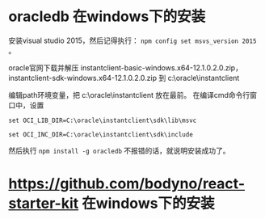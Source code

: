 # oracledb 在windows下的安装
安装visual studio 2015，然后记得执行： `npm config set msvs_version 2015 `。

oracle官网下载并解压 instantclient-basic-windows.x64-12.1.0.2.0.zip， instantclient-sdk-windows.x64-12.1.0.2.0.zip 到 c:\oracle\instantclient

编辑path环境变量，把 c:\oracle\instantclient 放在最前。
在编译cmd命令行窗口中，设置

`set OCI_LIB_DIR=C:\oracle\instantclient\sdk\lib\msvc`

`set OCI_INC_DIR=C:\oracle\instantclient\sdk\include`

然后执行 `npm install -g oracledb`
不报错的话，就说明安装成功了。

# https://github.com/bodyno/react-starter-kit 在windows下的安装

